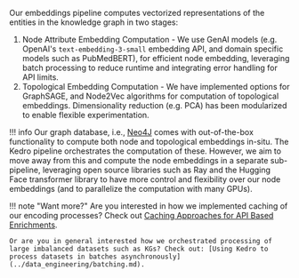 Our embeddings pipeline computes vectorized representations of the entities in the knowledge graph in two stages:

1. Node Attribute Embedding Computation - We use GenAI models (e.g. OpenAI's `text-embedding-3-small` embedding API, and domain specific models such as PubMedBERT), for efficient node embedding, leveraging batch processing to reduce runtime and integrating error handling for API limits. 
2. Topological Embedding Computation - We have implemented options for GraphSAGE, and Node2Vec algorithms for computation of topological embeddings. Dimensionality reduction (e.g. PCA) has been modularized to enable flexible experimentation. 

!!! info
    Our graph database, i.e., [Neo4J](https://neo4j.com/docs/graph-data-science/current/algorithms/) comes with out-of-the-box functionality to compute both node and topological embeddings in-situ. The Kedro pipeline orchestrates the computation of these. However, we aim to move away from this and compute the node embeddings in a separate sub-pipeline, leveraging open source libraries such as Ray and the Hugging Face transformer library to have more control and flexibility over our node embeddings (and to parallelize the computation with many GPUs).


!!! note "Want more?"
    Are you interested in how we implemented caching of our encoding processes? Check out [Caching Approaches for API Based Enrichments](../data_engineering/caching.md).

    Or are you in general interested how we orchestrated processing of large imbalanced datasets such as KGs? Check out: [Using Kedro to process datasets in batches asynchronously](../data_engineering/batching.md). 